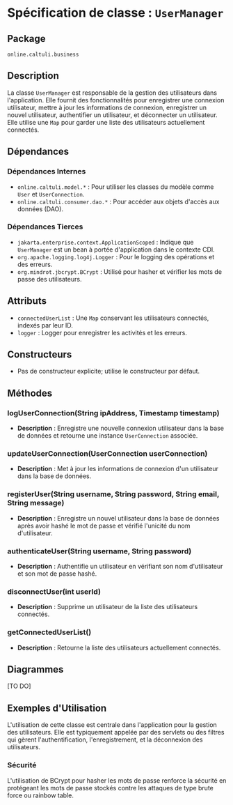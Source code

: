 # Spécification de classe : `UserManager`

## Package
`online.caltuli.business`

## Description
La classe `UserManager` est responsable de la gestion des utilisateurs dans l'application. Elle fournit des fonctionnalités pour enregistrer une connexion utilisateur, mettre à jour les informations de connexion, enregistrer un nouvel utilisateur, authentifier un utilisateur, et déconnecter un utilisateur. Elle utilise une `Map` pour garder une liste des utilisateurs actuellement connectés.

## Dépendances

### Dépendances Internes
- `online.caltuli.model.*` : Pour utiliser les classes du modèle comme `User` et `UserConnection`.
- `online.caltuli.consumer.dao.*` : Pour accéder aux objets d'accès aux données (DAO).

### Dépendances Tierces
- `jakarta.enterprise.context.ApplicationScoped` : Indique que `UserManager` est un bean à portée d'application dans le contexte CDI.
- `org.apache.logging.log4j.Logger` : Pour le logging des opérations et des erreurs.
- `org.mindrot.jbcrypt.BCrypt` : Utilisé pour hasher et vérifier les mots de passe des utilisateurs.

## Attributs
- `connectedUserList` : Une `Map` conservant les utilisateurs connectés, indexés par leur ID.
- `logger` : Logger pour enregistrer les activités et les erreurs.

## Constructeurs
- Pas de constructeur explicite; utilise le constructeur par défaut.

## Méthodes

### logUserConnection(String ipAddress, Timestamp timestamp)
- **Description** : Enregistre une nouvelle connexion utilisateur dans la base de données et retourne une instance `UserConnection` associée.

### updateUserConnection(UserConnection userConnection)
- **Description** : Met à jour les informations de connexion d'un utilisateur dans la base de données.

### registerUser(String username, String password, String email, String message)
- **Description** : Enregistre un nouvel utilisateur dans la base de données après avoir hashé le mot de passe et vérifié l'unicité du nom d'utilisateur.

### authenticateUser(String username, String password)
- **Description** : Authentifie un utilisateur en vérifiant son nom d'utilisateur et son mot de passe hashé.

### disconnectUser(int userId)
- **Description** : Supprime un utilisateur de la liste des utilisateurs connectés.

### getConnectedUserList()
- **Description** : Retourne la liste des utilisateurs actuellement connectés.

## Diagrammes
[TO DO]

## Exemples d'Utilisation

L'utilisation de cette classe est centrale dans l'application pour la gestion des utilisateurs. Elle est typiquement appelée par des servlets ou des filtres qui gèrent l'authentification, l'enregistrement, et la déconnexion des utilisateurs.

### Sécurité
L'utilisation de BCrypt pour hasher les mots de passe renforce la sécurité en protégeant les mots de passe stockés contre les attaques de type brute force ou rainbow table.
